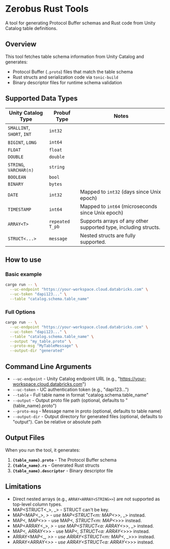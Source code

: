 # Zerobus Rust Tools

A tool for generating Protocol Buffer schemas and Rust code from Unity Catalog table definitions.

## Overview

This tool fetches table schema information from Unity Catalog and generates:
- Protocol Buffer (`.proto`) files that match the table schema
- Rust structs and serialization code via `tonic-build`
- Binary descriptor files for runtime schema validation

## Supported Data Types

| Unity Catalog Type | Probuf Type | Notes                                                        |
|--------------------|----------------------|--------------------------------------------------------------|
| `SMALLINT`, `SHORT`, `INT` | `int32`              |                                                              |
| `BIGINT`, `LONG`   | `int64`              |                                                              |
| `FLOAT`            | `float`              |                                                              |
| `DOUBLE`           | `double`             |                                                              |
| `STRING`, `VARCHAR(n)` | `string`             |                                                              |
| `BOOLEAN`          | `bool`               |                                                              |
| `BINARY`           | `bytes`              |                                                              |
| `DATE`             | `int32`              | Mapped to `int32` (days since Unix epoch)                    |
| `TIMESTAMP`        | `int64`              | Mapped to `int64` (microseconds since Unix epoch)            |
| `ARRAY<T>`         | `repeated T_pb`      | Supports arrays of any other supported type, including structs. |
| `STRUCT<...>`      | `message`            | Nested structs are fully supported.                          |

## How to use

### Basic example

```bash
cargo run -- \
  --uc-endpoint "https://your-workspace.cloud.databricks.com" \
  --uc-token "dapi123..." \
  --table "catalog.schema.table_name"
```

### Full Options

```bash
cargo run -- \
  --uc-endpoint "https://your-workspace.cloud.databricks.com" \
  --uc-token "dapi123..." \
  --table "catalog.schema.table_name" \
  --output "my_table.proto" \
  --proto-msg "MyTableMessage" \
  --output-dir "generated"
```


## Command Line Arguments

- `--uc-endpoint` - Unity Catalog endpoint URL (e.g., "https://your-workspace.cloud.databricks.com")
- `--uc-token` - UC authentication token (e.g., "dapi123...")
- `--table` - Full table name in format "catalog.schema.table_name"
- `--output` - Output proto file path (optional, defaults to "{table_name}.proto")
- `--proto-msg` - Message name in proto (optional, defaults to table name)
- `--output-dir` - Output directory for generated files (optional, defaults to "output"). Can be relative or absolute path

## Output Files

When you run the tool, it generates:

1. **`{table_name}.proto`** - The Protocol Buffer schema
2. **`{table_name}.rs`** - Generated Rust structs  
3. **`{table_name}.descriptor`** - Binary descriptor file

## Limitations
- Direct nested arrays (e.g., `ARRAY<ARRAY<STRING>>`) are not supported as top-level column types.
- MAP<STRUCT<_>, _> - STRUCT can't be key.
- MAP<MAP<_>, _> - use MAP<STRUCT<m: MAP<_>>, _> instead.
- MAP<_, MAP<_>> - use MAP<_, STRUCT<m: MAP<_>>> instead.
- MAP<ARRAY<_>, _> - use MAP<STRUCT<a: ARRAY<_>>, _> instead.
- MAP<_, ARRAY<_>> - use MAP<_, STRUCT<a: ARRAY<_>>> instead.
- ARRAY<MAP<_, _>> - use ARRAY<STRUCT<m: MAP<_, _>>> instead.
- ARRAY<ARRAY<_>> - use ARRAY<STRUCT<a: ARRAY<_>>> instead.

